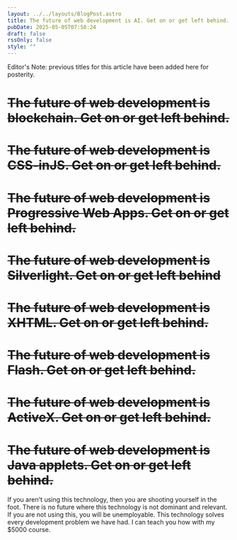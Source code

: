 ```yaml
---
layout: ../../layouts/BlogPost.astro
title: The future of web development is AI. Get on or get left behind.
pubDate: 2025-05-05T07:58:24
draft: false
rssOnly: false
style: ""
---
```

Editor's Note: previous titles for this article have been added here for posterity.

# ~~The future of web development is blockchain. Get on or get left behind.~~

# ~~The future of web development is CSS-inJS. Get on or get left behind.~~

# ~~The future of web development is Progressive Web Apps. Get on or get left behind.~~

# ~~The future of web development is Silverlight. Get on or get left behind~~

# ~~The future of web development is XHTML. Get on or get left behind.~~

# ~~The future of web development is Flash. Get on or get left behind.~~

# ~~The future of web development is ActiveX. Get on or get left behind.~~

# ~~The future of web development is Java applets. Get on or get left behind.~~

If you aren't using this technology, then you are shooting yourself in the foot. There is no future where this technology is not dominant and relevant. If you are not using this, you will be unemployable. This technology solves every development problem we have had. I can teach you how with my $5000 course.
